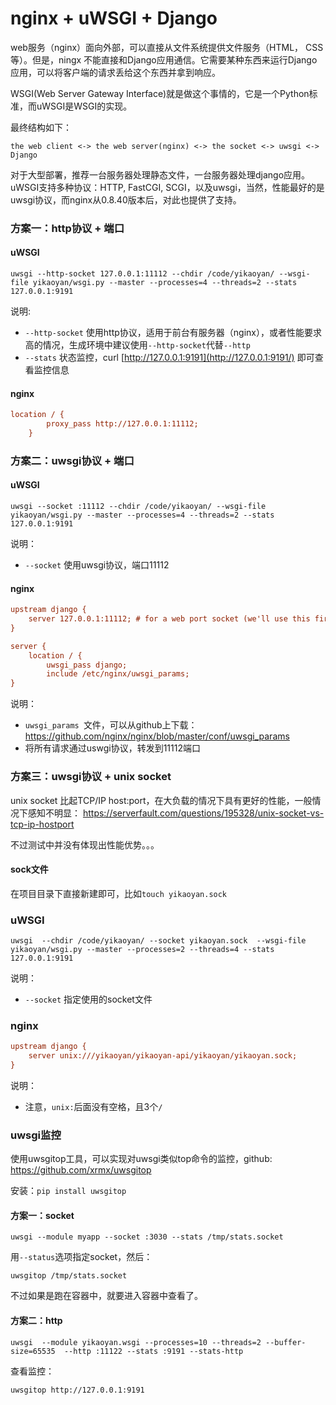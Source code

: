 # nginx + uWSGI + Django

web服务（nginx）面向外部，可以直接从文件系统提供文件服务（HTML， CSS等）。但是，ningx 不能直接和Django应用通信。它需要某种东西来运行Django应用，可以将客户端的请求丢给这个东西并拿到响应。

WSGI(Web Server Gateway Interface)就是做这个事情的，它是一个Python标准，而uWSGI是WSGI的实现。

最终结构如下：

```
the web client <-> the web server(nginx) <-> the socket <-> uwsgi <-> Django
```

对于大型部署，推荐一台服务器处理静态文件，一台服务器处理django应用。uWSGI支持多种协议：HTTP, FastCGI, SCGI，以及uwsgi，当然，性能最好的是uwsgi协议，而nginx从0.8.40版本后，对此也提供了支持。



### 方案一：http协议 + 端口

#### uWSGI 

```shell
uwsgi --http-socket 127.0.0.1:11112 --chdir /code/yikaoyan/ --wsgi-file yikaoyan/wsgi.py --master --processes=4 --threads=2 --stats 127.0.0.1:9191
```

说明:

* `--http-socket` 使用http协议，适用于前台有服务器（nginx），或者性能要求高的情况，生成环境中建议使用`--http-socket`代替`--http`
* `--stats` 状态监控，curl [http://127.0.0.1:9191](http://127.0.0.1:9191/)    即可查看监控信息

#### nginx

```ini
location / {
        proxy_pass http://127.0.0.1:11112;
    }
```

### 方案二：uwsgi协议 + 端口

#### uWSGI

```SHELL
uwsgi --socket :11112 --chdir /code/yikaoyan/ --wsgi-file yikaoyan/wsgi.py --master --processes=4 --threads=2 --stats 127.0.0.1:9191
```

说明：

* `--socket` 使用uwsgi协议，端口11112

#### nginx

```ini
upstream django {
    server 127.0.0.1:11112; # for a web port socket (we'll use this first)
}

server {
    location / {
        uwsgi_pass django;
        include /etc/nginx/uwsgi_params;  
}
```

说明：

* `uwsgi_params `文件，可以从github上下载： <https://github.com/nginx/nginx/blob/master/conf/uwsgi_params>
* 将所有请求通过uswgi协议，转发到11112端口

### 方案三：uwsgi协议 + unix socket

unix socket 比起TCP/IP host:port，在大负载的情况下具有更好的性能，一般情况下感知不明显：
<https://serverfault.com/questions/195328/unix-socket-vs-tcp-ip-hostport>

不过测试中并没有体现出性能优势。。。

#### sock文件

在项目目录下直接新建即可，比如`touch yikaoyan.sock`

### uWSGI

```shell
uwsgi  --chdir /code/yikaoyan/ --socket yikaoyan.sock  --wsgi-file yikaoyan/wsgi.py --master --processes=2 --threads=4 --stats 127.0.0.1:9191
```

说明：

*  `--socket` 指定使用的socket文件

### nginx

```ini
upstream django {
    server unix:///yikaoyan/yikaoyan-api/yikaoyan/yikaoyan.sock; 
}
```

说明：

* 注意，`unix:`后面没有空格，且3个`/`

### uwsgi监控

使用uwsgitop工具，可以实现对uwsgi类似top命令的监控，github: <https://github.com/xrmx/uwsgitop>

安装：`pip install uwsgitop`

#### 方案一：socket

```shell
uwsgi --module myapp --socket :3030 --stats /tmp/stats.socket
```

用`--status`选项指定socket，然后：

```shell
uwsgitop /tmp/stats.socket
```

不过如果是跑在容器中，就要进入容器中查看了。

#### 方案二：http

```shell
uwsgi  --module yikaoyan.wsgi --processes=10 --threads=2 --buffer-size=65535  --http :11122 --stats :9191 --stats-http
```

查看监控：

```shell
uwsgitop http://127.0.0.1:9191
```







